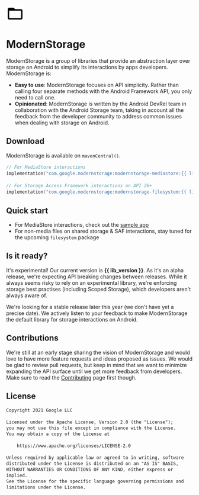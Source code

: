 ![ModernStorage](images/favicon.png)
# ModernStorage

ModernStorage is a group of libraries that provide an abstraction layer over storage on Android to
simplify its interactions by apps developers. ModernStorage is:

- **Easy to use**: ModernStorage focuses on API simplicity. Rather than calling four separate methods with the Android Framework API, you only need to call one.
- **Opinionated**: ModernStorage is written by the Android DevRel team in collaboration with the Android Storage team, taking in account all the feedback from the developer community to address common issues when dealing with storage on Android.

## Download

ModernStorage is available on `mavenCentral()`.

```kotlin
// For MediaStore interactions
implementation("com.google.modernstorage:modernstorage-mediastore:{{ lib_version }}")

// For Storage Access Framework interactions on API 26+
implementation("com.google.modernstorage:modernstorage-filesystem:{{ lib_version }}")
```

## Quick start

* For MediaStore interactions, check out the [sample app][sample_app]
* For non-media files on shared storage & SAF interactions, stay tuned for the upcoming `filesystem`
package

## Is it ready?
It's experimental! Our current version is **{{ lib_version }}**. As it's an alpha release, we're
expecting API breaking changes between releases. While it always seems risky to rely on an
experimental library, we're enforcing storage best practises (including Scoped Storage), which
developers aren't always aware of.

We're looking for a stable release later this year (we don't have yet a precise date). We actively
listen to your feedback to make ModernStorage the default library for storage interactions on
Android.

## Contributions

We're still at an early stage sharing the vision of ModernStorage and would love to have more
feature requests and ideas proposed as issues. We would be glad to review pull requests, but keep in
mind that we want to minimize expanding the API surface until we get more feedback from developers.
Make sure to read the [Contributing][contributing] page first though.

## License

```
Copyright 2021 Google LLC

Licensed under the Apache License, Version 2.0 (the "License");
you may not use this file except in compliance with the License.
You may obtain a copy of the License at

    https://www.apache.org/licenses/LICENSE-2.0

Unless required by applicable law or agreed to in writing, software
distributed under the License is distributed on an "AS IS" BASIS,
WITHOUT WARRANTIES OR CONDITIONS OF ANY KIND, either express or implied.
See the License for the specific language governing permissions and
limitations under the License.
```

[sample_app]: https://github.com/google/modernstorage/tree/main/sample/src/main/java/com/google/modernstorage/sample/mediastore/
[contributing]: https://github.com/google/modernstorage/blob/main/CONTRIBUTING.md

